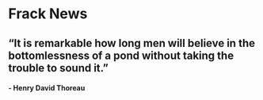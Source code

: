 # Frack News

## “It is remarkable how long men will believe in the bottomlessness of a pond without taking the trouble to sound it.” 

#### - Henry David Thoreau
